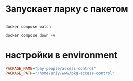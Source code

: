 # Запускает ларку с пакетом


```shell

docker compose watch

docker compose down -v

```

# настройки в environment

```ini
PACKAGE_NAME="pay-people/access-control"
PACKAGE_PATH="/home/uriy/www/pkg-access-control"
```